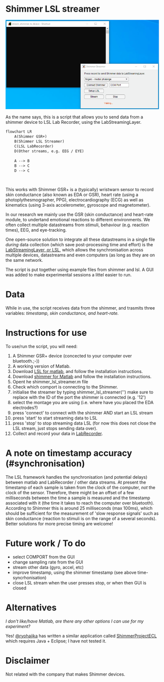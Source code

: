 # Shimmer LSL streamer

![screenshots/demo.gif](screenshots/demo.gif)

As the name says, this is a script that allows you to send data from a shimmer device to LSL Lab Recorder, using the LabStreamingLayer.

```mermaid
flowchart LR
    A(Shimmer GSR+)
    B(Shimmer LSL Streamer)
    C(LSL LabRecorder)
    D(Other streams, e.g. EEG / EYE)
    
    A --> B
    B --> C
    D --> C
    
 
```


This works with Shimmer GSR+ is a (typically) wristwarn sensor to record skin conductance (also known as EDA or GSR), heart rate (using a photoplythesmographer, PPG), electrocardiography (ECG) as well as kinematics (using 3-axis accelerometer, gyroscope and magnetometer). 

In our research we mainly use the GSR (skin conductance) and heart-rate module, to undertand emotional reactions to different environments. We often collect multiple datastreams from stimuli, behaviour (e.g. reaction times), EEG, and eye-tracking. 

One open-source solution to integrate all these datastreams in a single file *during* data collection (which save post-processing time and effort) is the [LabStreamingLayer, or LSL](https://github.com/sccn/labstreaminglayer/), which allows the synchronisation across multiple devices, datastreams and even computers (as long as they are on the same network. 

The script is put together using example files from shimmer and lsl. A GUI was added to make experimental sessions a littel easier to run.

# Data
While in use, the script receives data from the shimmer, and trasmits three variables: _timestamp, skin conductance, and heart-rate._

# Instructions for use
To use/run the script, you will need:
1. A Shimmer GSR+ device (concected to your computer over bluetooth.;-))
2. A working version of Matlab. 
3. Download [LSL for matlab](https://github.com/labstreaminglayer/liblsl-Matlab/), and follow the installation instructions.
4. Download [shimmer for Matlab](https://github.com/ShimmerEngineering/Shimmer-MATLAB-ID) and follow the installation instructions.
5. Opent he shimmer_lsl_streamer.m file
6. Check which comport is connecting to the Shimmer.
7. initialise the streamer by typing shimmer_lsl_streamer('<comport>') make sure to replace <comport> with the ID of the port the shimmer is connected (e.g. '12')
8. select the montage you are using (i.e. where have you placed the EDA electrodes?)
9. press 'connect' to connect with the shimmer AND start an LSL stream
10. press 'start' to start streaming data to LSL
11. press 'stop' to stop streaming data LSL (for now this does not close the LSL stream, just stops sending data over).
12. Collect and record your data in [LabRecorder](https://github.com/labstreaminglayer/App-LabRecorder).

# A note on timestamp accuracy (#synchronisation)
The LSL framework handles the synchronisation (and potential delays) between matlab and LabRecorder / other data streams.
At present the timestamp of each sample is taken from the clock of the computer, _not_ the clock of the sensor. Therefore, there might be an offset of a few milliseconds between the time a sample is measured and the timestamp associated with it (the time it takes to reach the computer over bluetooth). According to Shimmer this is around 25 milliseconds (max 100ms), which should be sufficient for the measurement of 'slow response signals' such as skin conductance (reaction to stimuli is on the range of a several seconds). Better solutions for more precise timing are welcome!

# Future work / To do
- select COMPORT from the GUI
- change sampling rate from the GUI
- stream other data (gyro, accel, etc)
- improve timestamp, using the shimmer timestamp (see above time-syncrhonisation)
- close LSL stream when the user presses stop, or when then GUI is closed

# Alternatives
_I don't like/have Matlab, are there any other options I can use for my experiment?_

Yes! 
[@ryohajika](https://github.com/ryohajika) has written a similar application called [ShimmerProjectECL](https://github.com/ryohajika/ShimmerProjectECL) which requires Java + Eclipse; I have not tested it.

# Disclaimer
Not related with the company that makes Shimmer devices. 

